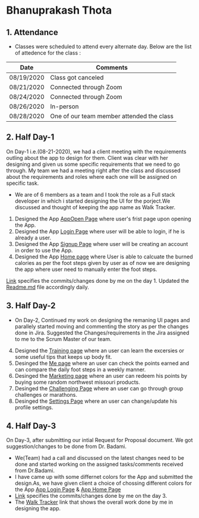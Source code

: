 # Bhanuprakash Thota
## 1. Attendance
- Classes were scheduled to attend every alternate day. Below are the list of attedence for the class :

| Date | Comments |
|----------|-------------|
| 08/19/2020 | Class got canceled |
| 08/21/2020 | Connected through Zoom |
| 08/24/2020 | Connected through Zoom |
| 08/26/2020 | In-person |
| 08/28/2020 | One of our team member attended the class |

## 2. Half Day-1
On Day-1 i.e.(08-21-2020), we had a client meeting with the requirements outling about the app to design for them. Client was clear with her designing and given us some specific requirements that we need to go through. My team we had a meeting right after the class and discussed about the requirements and roles where each one will be assigned on specific task. 
- We are of 6 members as a team and I took the role as a Full stack developer in which i started designing the UI for the porject.We discussed and thought of keeping the app name as Walk Tracker.
1. Designed the App [AppOpen Page](https://github.com/RaviTeja444/health-wellness/blob/master/Loginpage.png) where user's frist page upon opening the App.
2. Designed the App [Login Page](https://github.com/RaviTeja444/health-wellness/blob/master/Forgotpasswordpage.png?raw=true) where user will be able to login, if he is already a user.
3. Designed the App [Signup Page](https://github.com/RaviTeja444/health-wellness/blob/master/create%20account%20page.png?raw=true) where user will be creating an account in order to use the App.
4. Designed the App [Home page](https://github.com/RaviTeja444/health-wellness/blob/master/Step%20count%20page.png?raw=true) where User is able to calcuate the burned calories as per the foot steps given by user as of now we are designing the app where user need to manually enter the foot steps.

[Link](https://github.com/RaviTeja444/health-wellness/commit/b64a68b312e7a6474d76028519f19c9c3ac21ef9) specifies the commits/changes done by me on the day 1.
Updated the [Readme.md](https://github.com/RaviTeja444/health-wellness/commit/c77c154ad4ffc2041bb31317f4d5295e7344023e) file accordingly daily.

## 3. Half Day-2
- On Day-2, Continued my work on designing the remaning UI pages and parallely started moving and commenting the story as per the changes done in Jira.
  Suggested the Changes/requirements in the Jira assigned to me to the Scrum Master of our team.
 4. Designed the [Training page](https://github.com/RaviTeja444/health-wellness/blob/master/Excercise%20page.png?raw=true) where an user can learn the excersies or some           useful tips that keeps up body fit.
 5. Desinged the [Me page](https://github.com/RaviTeja444/health-wellness/blob/master/points%20page.png?raw=true) where an user can check the points earned and can compare       the daily foot steps in a weekly manner.
 6. Desinged the [Marketing page](https://github.com/RaviTeja444/health-wellness/blob/master/market%20page.png?raw=true) where an user can redeem his points by buying some       random northwest missouri products.
 7. Desinged the [Challenging Page](https://github.com/RaviTeja444/health-wellness/blob/master/challenge%20page.png?raw=true) where an user can go through group challenges or     marathons.
 8. Desinged the [Settings Page](https://github.com/RaviTeja444/health-wellness/blob/master/profile%20settings.png?raw=true) where an user can change/update his profile           settings.


## 4. Half Day-3
On Day-3, after submitting our intial Request for Proposal document. We got suggestion/changes to be done from Dr. Badami. 
- We(Team) had a call and discussed on the latest changes need to be done and started working on the assigned tasks/comments received from Dr.Badami.
- I have came up with some differnet colors for the App and submitted the design.As, we have given client a choice of chossing different colors for the App [App Login Page](https://github.com/RaviTeja444/health-wellness/blob/master/UI_Color.PNG) & [App Home Page](https://github.com/RaviTeja444/health-wellness/blob/master/UI_Home.PNG)
- [Link](https://github.com/RaviTeja444/health-wellness/commit/893970c4ff5066ebe952de40bf9d576191046f25) specifies the commits/changes done by me on the day 3.
- The [Walk Tracker](https://www.figma.com/proto/JuWZstQl4XFCJESZAaNcau/Untitled?node-id=92%3A4&scaling=scale-down) link that shows the overall work done by me in designing the app.

